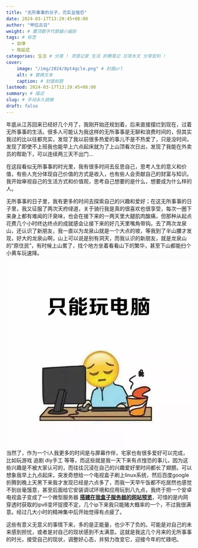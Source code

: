 ```yaml
---
title: "无所事事的日子，充实且惶恐"
date: 2024-03-17T13:29:45+08:00
author: "甲拉古日"
weight: # 置顶数字代替越小越前
tags: # 标签
  - 自律
  - 拖延症
categories: 生活 # 分类 ! 灵感记录 生活 折腾笔记 日常水文 分享安利 !
cover:
    image: "/img/2024/8pt4gcle.png" # 封面url
    alt: # 替换文本
    caption: # 封面标题
lastmod: 2024-03-17T13:29:45+08:00
summary: # 描述
slug: # 手动永久链接
draft: false
---
```

年底从江苏回来已经好几个月了，我刚开始还规划着，后来直接摆烂到现在，过着无所事事的生活。很多人可能认为我这样的无所事事是无聊和浪费时间的，但其实我过的比以往都充实，发现了我以前很多热爱的事儿不是不热爱了，只是没时间，发现了即使不上班我也能早上六点起床就为了上山顶看次日出，发现了我能在外卖员的帮助下，可以连续两三天不出门...

在这段看似无所事事的时光里，我有很多时间去反思自己，思考人生的意义和价值，有些人充分体现自己价值的方式是收入，也有些人会贡献自己的财富与知识。我开始审视自己的生活方式和价值观，思考自己想要的是什么，想要成为什么样的人。

无所事事的日子里，我有更多的时间去探索自己的兴趣和爱好；在这无所事事的日子里，我又征服了两次天府绿道，关于骑行我是真的很喜欢也很享受，每次一圈下来身上都有难闻的汗臭味，也会在接下来的一两天里大腿肌肉酸痛，但那种从起点花费几个小时终达终点的成就感会让接下来的好几天里嘴角带钩。去了两次龙泉山，还认识了新朋友，我一直以为龙泉山就是一个大点的坡，等我到了半山腰才发现，好大的龙泉山啊，山上可以说是别有洞天，而我认识的新朋友，就是龙泉山的“原住民”，有时候上山累了，找个地方坐着看看山下的繁华，甚至下山都能扫个小黄车玩速降。

![](/img/2024/20190505115142_13773.jpg)
当然了，作为一个i人我更多的时间是与屏幕作伴，宅家也有很多爱好可以完成，比如玩游戏 追剧 diy手工 等等，而这些就是我一天下来有点惶恐的事儿，因为这些兴趣是不被大家认可的，而往往沉浸在自己的兴趣爱好里时间都长了翅膀。可以想象我早上九点起床，突发奇想给一个电视盒子刷上linux系统，然后百度google折腾到晚上天黑下来我才发现已经是六点多了，而我一天早午饭都不吃居然也感觉不到丝毫饿意，甚至后面给它安装调试环境和应用玩到八九点，我终于把一个安卓电视盒子变成了一个微型服务器 **<a href="//grins.top" target="_blank">搭建在我盒子服务器的网站预览</a>**，可惜的是内网穿透时获取的ipv6变坏捉摸不定，几个ip下来我只能赌大概率的一个，不过我很满意。经过几大小时的精神集中后开始觉得有点疲了。

这些有意义无意义的事情下来，多的是正能量，也少不了负的。可能是对自己的未来感到担忧，或者是对自己的现状感到不太满意。这就是我这几个月来的无所事事的时光，接受自己的现状，调整好心态，并努力改变它，迎接今年的忙碌吧。